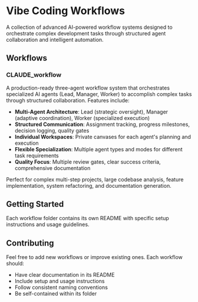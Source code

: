 # Vibe Coding Workflows

A collection of advanced AI-powered workflow systems designed to orchestrate complex development tasks through structured agent collaboration and intelligent automation.

## Workflows

### CLAUDE_workflow
A production-ready three-agent workflow system that orchestrates specialized AI agents (Lead, Manager, Worker) to accomplish complex tasks through structured collaboration. Features include:

- **Multi-Agent Architecture**: Lead (strategic oversight), Manager (adaptive coordination), Worker (specialized execution)
- **Structured Communication**: Assignment tracking, progress milestones, decision logging, quality gates
- **Individual Workspaces**: Private canvases for each agent's planning and execution
- **Flexible Specialization**: Multiple agent types and modes for different task requirements
- **Quality Focus**: Multiple review gates, clear success criteria, comprehensive documentation

Perfect for complex multi-step projects, large codebase analysis, feature implementation, system refactoring, and documentation generation.

## Getting Started

Each workflow folder contains its own README with specific setup instructions and usage guidelines.

## Contributing

Feel free to add new workflows or improve existing ones. Each workflow should:
- Have clear documentation in its README
- Include setup and usage instructions
- Follow consistent naming conventions
- Be self-contained within its folder